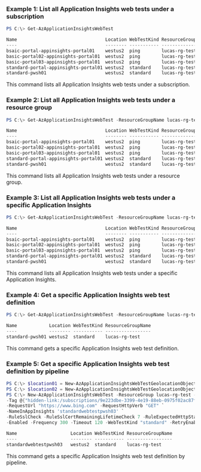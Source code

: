 ### Example 1: List all Application Insights web tests under a subscription
```powershell
PS C:\> Get-AzApplicationInsightsWebTest

Name                                 Location WebTestKind ResourceGroupName
----                                 -------- ----------- -----------------
bsaic-portal-appinsights-portal01    westus2  ping        lucas-rg-test
basic-portal02-appinsights-portal01  westus2  ping        lucas-rg-test
basic-portal03-appinsights-portal01  westus2  ping        lucas-rg-test
standard-portal-appinsights-portal01 westus2  standard    lucas-rg-test
standard-pwsh01                      westus2  standard    lucas-rg-test
```

This command lists all Application Insights web tests under a subscription.

### Example 2: List all Application Insights web tests under a resource group
```powershell
PS C:\> Get-AzApplicationInsightsWebTest -ResourceGroupName lucas-rg-test

Name                                 Location WebTestKind ResourceGroupName
----                                 -------- ----------- -----------------
bsaic-portal-appinsights-portal01    westus2  ping        lucas-rg-test
basic-portal02-appinsights-portal01  westus2  ping        lucas-rg-test
basic-portal03-appinsights-portal01  westus2  ping        lucas-rg-test
standard-portal-appinsights-portal01 westus2  standard    lucas-rg-test
standard-pwsh01                      westus2  standard    lucas-rg-test
```

This command lists all Application Insights web tests under a resource group.

### Example 3: List all Application Insights web tests under a specific Application Insights
```powershell
PS C:\> Get-AzApplicationInsightsWebTest -ResourceGroupName lucas-rg-test -AppInsightsName appinsights-portal01

Name                                 Location WebTestKind ResourceGroupName
----                                 -------- ----------- -----------------
bsaic-portal-appinsights-portal01    westus2  ping        lucas-rg-test
basic-portal02-appinsights-portal01  westus2  ping        lucas-rg-test
basic-portal03-appinsights-portal01  westus2  ping        lucas-rg-test
standard-portal-appinsights-portal01 westus2  standard    lucas-rg-test
standard-pwsh01                      westus2  standard    lucas-rg-test
```

This command lists all Application Insights web tests under a specific Application Insights.

### Example 4: Get a specific Application Insights web test definition
```powershell
PS C:\> Get-AzApplicationInsightsWebTest -ResourceGroupName lucas-rg-test -Name standard-pwsh01

Name            Location WebTestKind ResourceGroupName
----            -------- ----------- -----------------
standard-pwsh01 westus2  standard    lucas-rg-test
```

This command gets a specific Application Insights web test definition.

### Example 5: Get a specific Application Insights web test definition by pipeline
```powershell
PS C:\> $location01 = New-AzApplicationInsightsWebTestGeolocationObject -Location "emea-nl-ams-azr"
PS C:\> $location02 = New-AzApplicationInsightsWebTestGeolocationObject -Location "us-ca-sjc-azr"
PS C:\> New-AzApplicationInsightsWebTest -ResourceGroup lucas-rg-test -Name standardwebtestpwsh03 -Location 'westus2' `
-Tag @{"hidden-link:/subscriptions/9e223dbe-3399-4e19-88eb-0975f02ac87f/resourceGroups/lucas-rg-test/providers/microsoft.insights/components/appinsightsportal01" = "Resource"} `
-RequestUrl "https://www.bing.com" -RequestHttpVerb "GET" `
-NameInAppInsights 'standardwebtestpwsh03' `
-RuleSslCheck -RuleSslCertRemainingLifetimeCheck 7 -RuleExpectedHttpStatusCode 200 `
-Enabled -Frequency 300 -Timeout 120 -WebTestKind "standard" -RetryEnabled -GeoLocations $location01, $location02 ` |Get-AzApplicationInsightsWebTest

Name                    Location WebTestKind ResourceGroupName
----                    -------- ----------- -----------------
standardwebtestpwsh03   westus2  standard    lucas-rg-test
```

This command gets a specific Application Insights web test definition by pipeline.